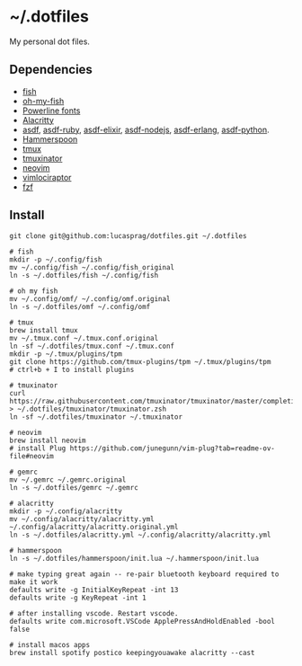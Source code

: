 # ~/.dotfiles

My personal dot files.

## Dependencies

- [fish](https://fishshell.com/)
- [oh-my-fish](https://github.com/oh-my-fish/oh-my-fish)
- [Powerline fonts](https://github.com/powerline/fonts)
- [Alacritty](https://github.com/jwilm/alacritty)
- [asdf](https://github.com/asdf-vm/asdf), [asdf-ruby](https://github.com/asdf-vm/asdf-ruby), [asdf-elixir](https://github.com/asdf-vm/asdf-elixir), [asdf-nodejs](https://github.com/asdf-vm/asdf-nodejs), [asdf-erlang](https://github.com/asdf-vm/asdf-erlang), [asdf-python](https://github.com/asdf-community/asdf-python).
- [Hammerspoon](https://www.hammerspoon.org/)
- [tmux](https://github.com/tmux/tmux/wiki)
- [tmuxinator](https://github.com/tmuxinator/tmuxinator)
- [neovim](https://neovim.io)
- [vimlociraptor](https://github.com/lucasprag/vimlociraptor)
- [fzf](https://github.com/junegunn/fzf?tab=readme-ov-file#using-homebrew)

## Install

```
git clone git@github.com:lucasprag/dotfiles.git ~/.dotfiles

# fish
mkdir -p ~/.config/fish
mv ~/.config/fish ~/.config/fish_original
ln -s ~/.dotfiles/fish ~/.config/fish

# oh my fish
mv ~/.config/omf/ ~/.config/omf.original
ln -s ~/.dotfiles/omf ~/.config/omf

# tmux
brew install tmux
mv ~/.tmux.conf ~/.tmux.conf.original
ln -sf ~/.dotfiles/tmux.conf ~/.tmux.conf
mkdir -p ~/.tmux/plugins/tpm
git clone https://github.com/tmux-plugins/tpm ~/.tmux/plugins/tpm
# ctrl+b + I to install plugins

# tmuxinator
curl https://raw.githubusercontent.com/tmuxinator/tmuxinator/master/completion/tmuxinator.zsh > ~/.dotfiles/tmuxinator/tmuxinator.zsh
ln -sf ~/.dotfiles/tmuxinator ~/.tmuxinator

# neovim
brew install neovim
# install Plug https://github.com/junegunn/vim-plug?tab=readme-ov-file#neovim

# gemrc
mv ~/.gemrc ~/.gemrc.original
ln -s ~/.dotfiles/gemrc ~/.gemrc

# alacritty
mkdir -p ~/.config/alacritty
mv ~/.config/alacritty/alacritty.yml ~/.config/alacritty/alacritty.original.yml
ln -s ~/.dotfiles/alacritty.yml ~/.config/alacritty/alacritty.yml

# hammerspoon
ln -s ~/.dotfiles/hammerspoon/init.lua ~/.hammerspoon/init.lua

# make typing great again -- re-pair bluetooth keyboard required to make it work
defaults write -g InitialKeyRepeat -int 13
defaults write -g KeyRepeat -int 1

# after installing vscode. Restart vscode.
defaults write com.microsoft.VSCode ApplePressAndHoldEnabled -bool false

# install macos apps
brew install spotify postico keepingyouawake alacritty --cast
```
